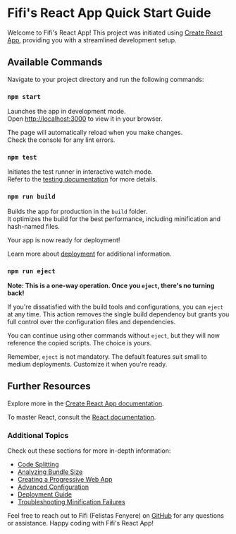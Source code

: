 # Fifi's React App Quick Start Guide

Welcome to Fifi's React App! This project was initiated using [Create React App](https://github.com/facebook/create-react-app), providing you with a streamlined development setup.

## Available Commands

Navigate to your project directory and run the following commands:

### `npm start`

Launches the app in development mode.\
Open [http://localhost:3000](http://localhost:3000) to view it in your browser.

The page will automatically reload when you make changes.\
Check the console for any lint errors.

### `npm test`

Initiates the test runner in interactive watch mode.\
Refer to the [testing documentation](https://facebook.github.io/create-react-app/docs/running-tests) for more details.

### `npm run build`

Builds the app for production in the `build` folder.\
It optimizes the build for the best performance, including minification and hash-named files.

Your app is now ready for deployment!

Learn more about [deployment](https://facebook.github.io/create-react-app/docs/deployment) for additional information.

### `npm run eject`

**Note: This is a one-way operation. Once you `eject`, there's no turning back!**

If you're dissatisfied with the build tools and configurations, you can `eject` at any time. This action removes the single build dependency but grants you full control over the configuration files and dependencies.

You can continue using other commands without `eject`, but they will now reference the copied scripts. The choice is yours.

Remember, `eject` is not mandatory. The default features suit small to medium deployments. Customize it when you're ready.

## Further Resources

Explore more in the [Create React App documentation](https://facebook.github.io/create-react-app/docs/getting-started).

To master React, consult the [React documentation](https://reactjs.org/).

### Additional Topics

Check out these sections for more in-depth information:

- [Code Splitting](https://facebook.github.io/create-react-app/docs/code-splitting)
- [Analyzing Bundle Size](https://facebook.github.io/create-react-app/docs/analyzing-the-bundle-size)
- [Creating a Progressive Web App](https://facebook.github.io/create-react-app/docs/making-a-progressive-web-app)
- [Advanced Configuration](https://facebook.github.io/create-react-app/docs/advanced-configuration)
- [Deployment Guide](https://facebook.github.io/create-react-app/docs/deployment)
- [Troubleshooting Minification Failures](https://facebook.github.io/create-react-app/docs/troubleshooting#npm-run-build-fails-to-minify)

Feel free to reach out to Fifi (Felistas Fenyere) on [GitHub](https://github.com/fifithatlady) for any questions or assistance. Happy coding with Fifi's React App!
